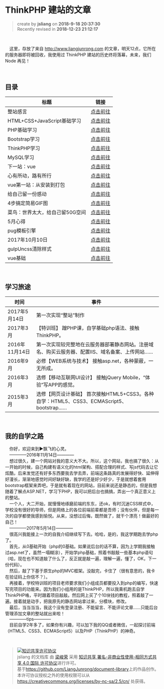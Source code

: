 # ThinkPHP 建站的文章

> create by **jsliang** on **2018-9-18 20:37:30**  
> Recently revised in **2018-12-23 21:12:17**

<br>

&emsp;这里，存放了来自 http://www.liangjunrong.com 的文章，明天12点，它所在的服务器即将被回收，我使用过 ThinkPHP 建站的历史终将落幕，未来，我们 Node 再见！

<br>

## 目录

| 标题                            | 链接                |
| ------------------------------- | ------------------- |
| 整站感言                        | [点击前往](./02.md) |
| HTML+CSS+JavaScript基础学习     | [点击前往](./03.md) |
| PHP基础学习                     | [点击前往](./04.md) |
| Bootstrap学习                   | [点击前往](./05.md) |
| ThinkPHP学习                    | [点击前往](./06.md) |
| MySQL学习                       | [点击前往](./07.md) |
| 下一站：vue                     | [点击前往](./08.md) |
| 心有所动，路有所行              | [点击前往](./09.md) |
| vue第一站：从安装到打包         | [点击前往](./10.md) |
| 给自己留一份感动                | [点击前往](./11.md) |
| 4步搞定简易GIF图                | [点击前往](./12.md) |
| 菜鸟：世界太大，给自己留50G空间 | [点击前往](./13.md) |
| 5月心得                         | [点击前往](./14.md) |
| pug模板引擎                     | [点击前往](./15.md) |
| 2017年10月10日                  | [点击前往](./16.md) |
| gulpUncss清除样式               | [点击前往](./17.md) |
| vue基础                         | [点击前往](./18.md) |

<br>

## 学习旅途
| 时间           | 事件                                                                                            |
| -------------- | ----------------------------------------------------------------------------------------------- |
| 2017年5月14日  | 第一次实现“整站”制作                                                                          |
| 2017年3月      | 【特训班】 蹭PHP课，自学基础php语法、接触ThinkPHP。                                             |
| 2016年11月14日 | 第一次实现较完整地在云服务器部署静态网站。注册域名、购买云服务器、配置IIS、域名备案、上传网站…… |
| 2016年9月      | 必修【WEB系统与技术】 接触asp.net，各种蒙蔽，一无所成。                                         |
| 2016年3月      | 选修【移动互联网UI设计】 接触jQuery Mobile，“体验”写APP的感觉。                               |
| 2015年3月      | 选修【网页设计基础】 首次接触HTML5+CSS3。各种自学：HTML5、CSS3、ECMAScript5、bootstrap……        |

<br>

## 我的自学之路
&emsp;你好，欢迎来到►飘飞的心灵。  
&emsp;————2016年11月14日————  
&emsp;想过很久，建一个网站对我的意义大不大。所以，这个网站，我也搞了很久：从一开始的时候，自己构建有语义化的html架构、搭配合理的样式、写js代码去让它炫酷，后来发觉还有好多东西要我去学去弄，前端这条路真的发展得好快、延伸得好漫长，渐渐地感觉时间好缺好缺，我学的还是好少好少，于是就想着套用bootstrap框架来弄吧，于是就有着现在的网站，目前来说还是静态的，但是我想随着了解点ASP.NET，学习下PHP，我可以把后台也搞搞，弄出一个真正意义上的整站。  
&emsp;一个人，大二开始，就慢慢地琢磨前端的东东，还ok，有时沉迷CSS样式中，学校没有很好的导师，但是网络上的各位前端前辈都是吾师；没有伙伴，但是每一次的自学都使我感到愉悦。从来，没想过后悔，既然做了，就干个漂亮！做最好的自己！  
&emsp;————2017年5月14日————  
&emsp;很高兴我能接上一次的自我介绍继续写下去。哈哈，是的，我这学期跑去学php了。  
&emsp;首先，从0基础开始（php的0基础。如果说后台的话不算，因为上学期我接触过asp.net了，虽然一塌糊涂），开始学php基础，照着书敲敲一些基本php语句（哈，现在也不知道敲了什么了，反正就是敲一遍，理解一遍，懂了，OK，下一份代码）。  
&emsp;然后，敲了下基于原生php的MVC框架。没敲完，卡住了（很有意思的，我卡在验证码上你信不？）。  
&emsp;再接着，学校特训班的项目老师要求我们小组成员都要投入到php的编写，快速写完项目的功能来。因为我们小组用的是ThinkPHP，所以我乘机跑去自学ThinkPHP咯，平时跟着项目敲敲。然后网上买了个10块钱的教程，照着敲了一遍。接着就是动手，把我原先的静态网站拿过来，分模块，修改。  
&emsp;最后，当当当当，我这个没有登录注册、不能留言、不能评论文章……只能后台管理添加文章的整站就出来啦！  
&emsp;————tips————  
&emsp;目前自学2年多了，如果你有兴趣，可以加下我的QQ或者微信，一起探讨前端（HTML5、CSS3、ECMAScript5）以及PHP（ThinkPHP）的神奇。  

<br>

> <a rel="license" href="http://creativecommons.org/licenses/by-nc-sa/4.0/"><img alt="知识共享许可协议" style="border-width:0" src="https://i.creativecommons.org/l/by-nc-sa/4.0/88x31.png" /></a><br /><span xmlns:dct="http://purl.org/dc/terms/" property="dct:title">jsliang 的文档库</span> 由 <a xmlns:cc="http://creativecommons.org/ns#" href="https://github.com/LiangJunrong/document-library" property="cc:attributionName" rel="cc:attributionURL">梁峻荣</a> 采用 <a rel="license" href="http://creativecommons.org/licenses/by-nc-sa/4.0/">知识共享 署名-非商业性使用-相同方式共享 4.0 国际 许可协议</a>进行许可。<br />基于<a xmlns:dct="http://purl.org/dc/terms/" href="https://github.com/LiangJunrong/document-library" rel="dct:source">https://github.com/LiangJunrong/document-library</a>上的作品创作。<br />本许可协议授权之外的使用权限可以从 <a xmlns:cc="http://creativecommons.org/ns#" href="https://creativecommons.org/licenses/by-nc-sa/2.5/cn/" rel="cc:morePermissions">https://creativecommons.org/licenses/by-nc-sa/2.5/cn/</a> 处获得。
